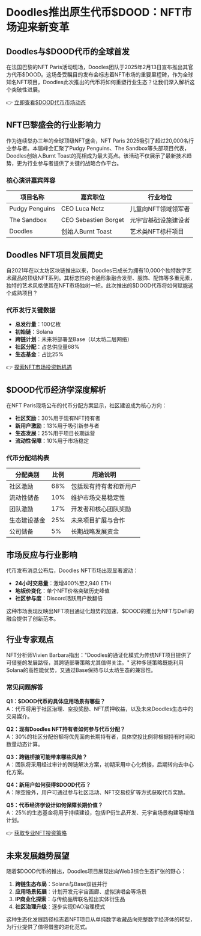 # Doodles推出原生代币$DOOD：NFT市场迎来新变革

## Doodles与$DOOD代币的全球首发

在法国巴黎的NFT Paris活动现场，Doodles团队于2025年2月13日宣布推出其官方代币$DOOD。这场备受瞩目的发布会标志着NFT市场的重要里程碑，作为全球知名NFT项目，Doodles此次推出的代币将如何重塑行业生态？让我们深入解析这个突破性进展。

👉 [立即查看$DOOD代币市场动态](https://bit.ly/okx_welcome)

## NFT巴黎盛会的行业影响力

作为连续举办三年的全球顶级NFT盛会，NFT Paris 2025吸引了超过20,000名行业参与者。本届峰会汇聚了Pudgy Penguins、The Sandbox等头部项目代表，Doodles创始人Burnt Toast的亮相成为最大亮点。该活动不仅展示了最新技术趋势，更为行业参与者提供了关键的战略合作平台。

### 核心演讲嘉宾阵容
| 项目名称       | 嘉宾职位                | 行业地位                |
|----------------|-----------------------|-----------------------|
| Pudgy Penguins | CEO Luca Netz         | 儿童向NFT领域领军者     |
| The Sandbox    | CEO Sebastien Borget  | 元宇宙基础设施建设者    |
| Doodles        | 创始人Burnt Toast     | 艺术类NFT标杆项目       |

## Doodles NFT项目发展简史

自2021年在以太坊区块链推出以来，Doodles已成长为拥有10,000个独特数字艺术藏品的顶级NFT系列。其标志性的卡通形象融合发型、服饰、配饰等多重元素，独特的艺术风格使其在NFT市场独树一帜。此次推出的$DOOD代币将如何赋能这个成熟项目？

### 代币发行关键数据
- **总发行量**：100亿枚
- **初始链**：Solana
- **跨链计划**：未来将部署至Base（以太坊二层网络）
- **社区分配**：占总供应量68%
- **生态基金**：占比25%

👉 [探索NFT市场投资新机遇](https://bit.ly/okx_welcome)

## $DOOD代币经济学深度解析

在NFT Paris现场公布的代币分配方案显示，社区建设成为核心方向：
- **社区奖励**：30%用于现有NFT持有者
- **新用户激励**：13%用于吸引新参与者
- **生态发展**：25%用于项目长期运营
- **流动性保障**：10%用于市场稳定

### 代币分配结构表
| 分配类别     | 比例   | 用途说明                 |
|------------|--------|------------------------|
| 社区激励     | 68%    | 包括现有持有者和新用户     |
| 流动性储备     | 10%    | 维护市场交易稳定性         |
| 团队激励     | 17%    | 开发者和核心团队奖励       |
| 生态建设基金   | 25%    | 未来项目扩展与合作         |
| 公司储备     | 5%     | 长期战略发展资金           |

## 市场反应与行业影响

代币发布消息公布后，Doodles NFT市场出现显著波动：
- **24小时交易量**：激增400%至2,940 ETH
- **地板价变化**：单个NFT价格突破历史峰值
- **社区参与度**：Discord活跃用户数翻倍

这种市场表现反映出NFT项目通证化趋势的加速，$DOOD的推出为NFT与DeFi的融合提供了创新范本。

## 行业专家观点

NFT分析师Vivien Barbara指出："Doodles的通证化模式为传统NFT项目提供了可借鉴的发展路径，其跨链部署策略尤其值得关注。" 这种多链策略既能利用Solana的高性能优势，又通过Base保持与以太坊生态的兼容性。

### 常见问题解答

**Q1：$DOOD代币的具体应用场景有哪些？**  
A：代币将用于社区治理、空投奖励、NFT质押收益，以及未来Doodles生态中的交易媒介。

**Q2：现有Doodles NFT持有者如何参与代币分配？**  
A：30%的社区分配份额将优先面向长期持有者，具体空投比例将根据持有时间和数量动态计算。

**Q3：跨链桥接可能带来哪些风险？**  
A：团队将采用经过审计的跨链解决方案，初期采用中心化桥接，后期转向去中心化方案。

**Q4：新用户如何获得$DOOD代币？**  
A：除空投外，用户可通过参与社区活动、NFT交易挖矿等方式获取代币奖励。

**Q5：代币经济学设计如何保障长期价值？**  
A：25%的生态基金将用于持续建设，包括IP衍生品开发、元宇宙场景构建等增值计划。

👉 [获取专业NFT投资策略](https://bit.ly/okx_welcome)

## 未来发展趋势展望

随着$DOOD代币的推出，Doodles项目展现出向Web3综合生态扩张的野心：
1. **跨链生态布局**：Solana与Base双链并行
2. **应用场景拓展**：计划开发元宇宙画廊、虚拟演唱会等场景
3. **IP商业化探索**：与传统品牌联名推出实体衍生品
4. **社区治理升级**：逐步实现DAO治理模式

这种生态化发展路径标志着NFT项目从单纯数字收藏品向完整数字经济体的转型，为行业提供了值得借鉴的进化范式。